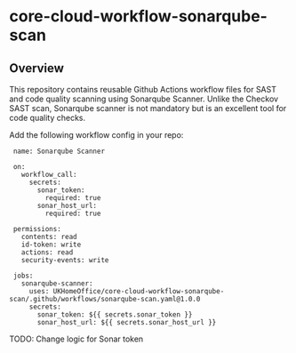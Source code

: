 # core-cloud-workflow-sonarqube-scan

## Overview

This repository contains reusable Github Actions workflow files for SAST and code quality scanning using Sonarqube Scanner. Unlike the Checkov SAST scan, Sonarqube scanner is not mandatory but is an excellent tool for code quality checks.

Add the following workflow config in your repo:

     name: Sonarqube Scanner
     
     on:
       workflow_call:
         secrets:
           sonar_token:
             required: true
           sonar_host_url:
             required: true
     
     permissions:
       contents: read
       id-token: write
       actions: read
       security-events: write
     
     jobs:
       sonarqube-scanner:
         uses: UKHomeOffice/core-cloud-workflow-sonarqube-scan/.github/workflows/sonarqube-scan.yaml@1.0.0
         secrets:
           sonar_token: ${{ secrets.sonar_token }}
           sonar_host_url: ${{ secrets.sonar_host_url }}

TODO: Change logic for Sonar token
